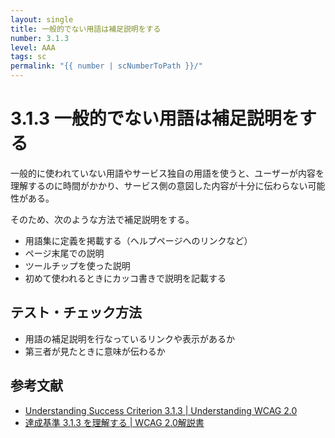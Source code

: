 ```yaml
---
layout: single
title: 一般的でない用語は補足説明をする
number: 3.1.3
level: AAA
tags: sc
permalink: "{{ number | scNumberToPath }}/"
---
```


# 3.1.3 一般的でない用語は補足説明をする

一般的に使われていない用語やサービス独自の用語を使うと、ユーザーが内容を理解するのに時間がかかり、サービス側の意図した内容が十分に伝わらない可能性がある。

そのため、次のような方法で補足説明をする。

- 用語集に定義を掲載する（ヘルプページへのリンクなど）
- ページ末尾での説明
- ツールチップを使った説明
- 初めて使われるときにカッコ書きで説明を記載する

## テスト・チェック方法

- 用語の補足説明を行なっているリンクや表示があるか
- 第三者が見たときに意味が伝わるか

## 参考文献

- [Understanding Success Criterion 3.1.3  | Understanding WCAG 2.0](https://www.w3.org/TR/UNDERSTANDING-WCAG20/meaning-idioms.html)
- [達成基準 3.1.3 を理解する | WCAG 2.0解説書](https://waic.jp/docs/UNDERSTANDING-WCAG20/meaning-idioms.html)

